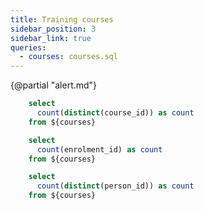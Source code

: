 ```yaml
---
title: Training courses
sidebar_position: 3
sidebar_link: true
queries:
  - courses: courses.sql
---
```

{@partial "alert.md"}

```sql countCourses
    select
      count(distinct(course_id)) as count
    from ${courses}
```


```sql countEnrolments
    select
      count(enrolment_id) as count
    from ${courses}
```

```sql countPeople
    select
      count(distinct(person_id)) as count
    from ${courses}
```

<BigValue
  title="Number of courses"
  data={countCourses}
  value=count
  fmt=num0
  />

  <BigValue
  title="Number of enrolments"
  data={countEnrolments}
  value=count
  fmt=num0
  />

<BigValue
  title="Number of people"
  data={countPeople}
  value=count
  fmt=num0
  />



